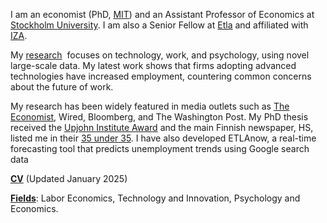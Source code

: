 I am an economist (PhD, [MIT](https://economics.mit.edu/)) and an Assistant Professor of Economics at [Stockholm University](https://www.su.se/department-of-economics/). I am also a Senior Fellow at [Etla](https://www.etla.fi/en/) and affiliated with [IZA](https://www.iza.org/).

My [research](/#workingpapers)  focuses on technology, work, and psychology, using novel large-scale data. My latest work shows that firms adopting advanced technologies have increased employment, countering common concerns about the future of work.

My research has been widely featured in media outlets such as [The Economist](https://www.economist.com/finance-and-economics/2022/01/22/economists-are-revising-their-views-on-robots-and-jobs), Wired, Bloomberg, and The Washington Post. My PhD thesis received the [Upjohn Institute Award](https://www.upjohn.org/2022-Dissertation-Awardees) and the main Finnish newspaper, HS, listed me in their [35 under 35](https://www.hs.fi/visio/art-2000007825436.html). I have also developed ETLAnow, a real-time forecasting tool that predicts unemployment trends using Google search data

__[CV](/pdf/Tuhkuri_CV.pdf)__ (Updated January 2025)

__[Fields]()__: Labor Economics, Technology and Innovation, Psychology and Economics.